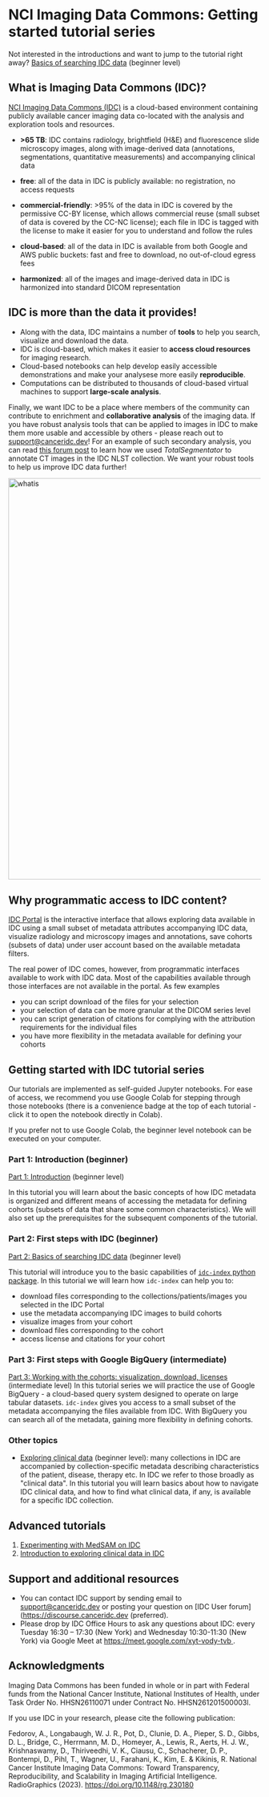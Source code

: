 # NCI Imaging Data Commons: Getting started tutorial series

Not interested in the introductions and want to jump to the tutorial right away? [Basics of searching IDC data](https://github.com/ImagingDataCommons/IDC-Examples/blob/master/notebooks/getting_started/part2_searching_basics.ipynb) (beginner level)

## What is Imaging Data Commons (IDC)?

[NCI Imaging Data Commons (IDC)](https://datacommons.cancer.gov/repository/imaging-data-commons) is a cloud-based environment containing publicly available cancer imaging data co-located with the analysis and exploration tools and resources.

* **>65 TB**: IDC contains radiology, brightfield (H&E) and fluorescence slide microscopy images, along with image-derived data (annotations, segmentations, quantitative measurements) and accompanying clinical data

* **free**: all of the data in IDC is publicly available: no registration, no access requests

* **commercial-friendly**: >95% of the data in IDC is covered by the permissive CC-BY license, which allows commercial reuse (small subset of data is covered by the CC-NC license); each file in IDC is tagged with the license to make it easier for you to understand and follow the rules

* **cloud-based**: all of the data in IDC is available from both Google and AWS public  buckets: fast and free to download, no out-of-cloud egress fees

* **harmonized**: all of the images and image-derived data in IDC is harmonized into standard DICOM representation

## IDC is more than the data it provides! 

* Along with the data, IDC maintains a number of **tools** to help you search, visualize and download the data.
* IDC is cloud-based, which makes it easier to **access cloud resources** for imaging research.
* Cloud-based notebooks can help develop easily accessible demonstrations and make your analysese more easily **reproducible**.
* Computations can be distributed to thousands of cloud-based virtual machines to support **large-scale analysis**.
  
Finally, we want IDC to be a place where members of the community can contribute to enrichment and **collaborative analysis** of the imaging data. If you have robust analysis tools that can be applied to images in IDC to make them more usable and accessible by others - please reach out to support@canceridc.dev! For an example of such secondary analysis, you can read [this forum post](https://discourse.canceridc.dev/t/new-in-idc-v18-totalsegmentator-segmentations-and-radiomics-features-for-nlst-cts/582) to learn how we used _TotalSegmentator_ to annotate CT images in the IDC NLST collection. We want your robust tools to help us improve IDC data further!

<img src="https://raw.githubusercontent.com/ImagingDataCommons/IDC-Tutorials/master/notebooks/getting_started/what_is_idc.png" alt="whatis" width="800" class="center"/>

## Why programmatic access to IDC content?

[IDC Portal](https://imaging.datacommons.cancer.gov/explore/) is the interactive interface that allows exploring data available in IDC using a small subset of metadata attributes accompanying IDC data, visualize radiology and microscopy images and annotations, save cohorts (subsets of data) under user account based on the available metadata filters.

The real power of IDC comes, however, from programmatic interfaces available to work with IDC data. Most of the capabilities available through those interfaces are not available in the portal. As few examples

* you can script download of the files for your selection
* your selection of data can be more granular at the DICOM series level
* you can script generation of citations for complying with the attribution requirements for the individual files
* you have more flexibility in the metadata available for defining your cohorts

## Getting started with IDC tutorial series

Our tutorials are implemented as self-guided Jupyter notebooks. For ease of access, we recommend you use Google Colab for stepping through those notebooks (there is a convenience badge at the top of each tutorial - click it to open the notebook directly in Colab).

If you prefer not to use Google Colab, the beginner level notebook can be executed on your computer.

### Part 1: Introduction (beginner)

[Part 1: Introduction](https://github.com/ImagingDataCommons/IDC-Examples/blob/master/notebooks/getting_started/part1_prerequisites.ipynb) (beginner level)

  In this tutorial you will learn about the basic concepts of how IDC metadata is organized and different means of accessing the metadata for defining cohorts (subsets of data that share some common characteristics). We will also set up the prerequisites for the subsequent components of the tutorial.

### Part 2: First steps with IDC (beginner)

[Part 2: Basics of searching IDC data](https://github.com/ImagingDataCommons/IDC-Examples/blob/master/notebooks/getting_started/part2_searching_basics.ipynb) (beginner level)

  This tutorial will introduce you to the basic capabilities of [`idc-index` python package](https://github.com/ImagingDataCommons/idc-index). In this tutorial we will learn how `idc-index` can help you to:
  * download files corresponding to the collections/patients/images you selected in the IDC Portal
  * use the metadata accompanying IDC images to build cohorts
  * visualize images from your cohort
  * download files corresponding to the cohort
  * access license and citations for your cohort

### Part 3: First steps with Google BigQuery (intermediate)

[Part 3: Working with the cohorts: visualization, download, licenses](https://github.com/ImagingDataCommons/IDC-Examples/blob/master/notebooks/getting_started/part3_exploring_cohorts.ipynb) (intermediate level)
   In this tutorial series we will practice the use of Google BigQuery - a cloud-based query system designed to operate on large tabular datasets. `idc-index` gives you access to a small subset of the metadata accompanying the files available from IDC. With BigQuery you can search all of the metadata, gaining more flexibility in defining cohorts.

### Other topics

* [Exploring clinical data](https://github.com/ImagingDataCommons/IDC-Tutorials/blob/master/notebooks/getting_started/exploring_clinical_data.ipynb) (beginner level): many collections in IDC are accompanied by collection-specific metadata describing characteristics of the patient, disease, therapy etc. In IDC we refer to those broadly as "clinical data". In this tutorial you will learn basics about how to navigate IDC clinical data, and how to find what clinical data, if any, is available for a specific IDC collection.

## Advanced tutorials

1. [Experimenting with MedSAM on IDC](https://github.com/ImagingDataCommons/IDC-Examples/blob/master/notebooks/analysis/MedSAM_with_IDC.ipynb)
2. [Introduction to exploring clinical data in IDC](https://github.com/ImagingDataCommons/IDC-Examples/blob/master/notebooks/advanced_topics/clinical_data_intro.ipynb)

## Support and additional resources

* You can contact IDC support by sending email to support@canceridc.dev or posting your question on [IDC User forum](https://discourse.canceridc.dev (preferred).
* Please drop by IDC Office Hours to ask any questions about IDC: every Tuesday 16:30 – 17:30 (New York) and Wednesday 10:30-11:30 (New York) via Google Meet at [https://meet.google.com/xyt-vody-tvb ](https://imaging.datacommons.cancer.gov/).

## Acknowledgments

Imaging Data Commons has been funded in whole or in part with Federal funds from the National Cancer Institute, National Institutes of Health, under Task Order No. HHSN26110071 under Contract No. HHSN261201500003l.

If you use IDC in your research, please cite the following publication:

Fedorov, A., Longabaugh, W. J. R., Pot, D., Clunie, D. A., Pieper, S. D., Gibbs, D. L., Bridge, C., Herrmann, M. D., Homeyer, A., Lewis, R., Aerts, H. J. W., Krishnaswamy, D., Thiriveedhi, V. K., Ciausu, C., Schacherer, D. P., Bontempi, D., Pihl, T., Wagner, U., Farahani, K., Kim, E. & Kikinis, R. National Cancer Institute Imaging Data Commons: Toward Transparency, Reproducibility, and Scalability in Imaging Artificial Intelligence. RadioGraphics (2023). https://doi.org/10.1148/rg.230180
